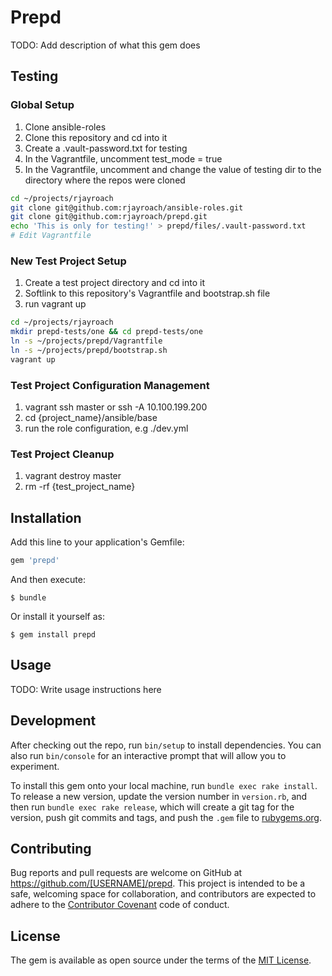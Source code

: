 # Prepd

TODO: Add description of what this gem does

## Testing

### Global Setup

1. Clone ansible-roles
2. Clone this repository and cd into it
3. Create a .vault-password.txt for testing
4. In the Vagrantfile, uncomment test_mode = true
5. In the Vagrantfile, uncomment and change the value of testing dir to the directory where the repos were cloned

```bash
cd ~/projects/rjayroach
git clone git@github.com:rjayroach/ansible-roles.git
git clone git@github.com:rjayroach/prepd.git
echo 'This is only for testing!' > prepd/files/.vault-password.txt
# Edit Vagrantfile
```


### New Test Project Setup

1. Create a test project directory and cd into it
2. Softlink to this repository's Vagrantfile and bootstrap.sh file
3. run vagrant up

```bash
cd ~/projects/rjayroach
mkdir prepd-tests/one && cd prepd-tests/one
ln -s ~/projects/prepd/Vagrantfile
ln -s ~/projects/prepd/bootstrap.sh
vagrant up
```

### Test Project Configuration Management

1. vagrant ssh master or ssh -A 10.100.199.200
2. cd {project_name}/ansible/base
3. run the role configuration, e.g ./dev.yml


### Test Project Cleanup

1. vagrant destroy master
2. rm -rf {test_project_name}

## Installation

Add this line to your application's Gemfile:

```ruby
gem 'prepd'
```

And then execute:

    $ bundle

Or install it yourself as:

    $ gem install prepd

## Usage

TODO: Write usage instructions here

## Development

After checking out the repo, run `bin/setup` to install dependencies. You can also run `bin/console` for an interactive prompt that will allow you to experiment.

To install this gem onto your local machine, run `bundle exec rake install`. To release a new version, update the version number in `version.rb`, and then run `bundle exec rake release`, which will create a git tag for the version, push git commits and tags, and push the `.gem` file to [rubygems.org](https://rubygems.org).

## Contributing

Bug reports and pull requests are welcome on GitHub at https://github.com/[USERNAME]/prepd. This project is intended to be a safe, welcoming space for collaboration, and contributors are expected to adhere to the [Contributor Covenant](http://contributor-covenant.org) code of conduct.


## License

The gem is available as open source under the terms of the [MIT License](http://opensource.org/licenses/MIT).

